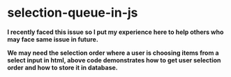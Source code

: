 # selection-queue-in-js
<b>I recently faced this issue so I put my experience here to help others who may face same issue in future.<b>

We may need the selection order where a user is choosing items from a select input in html, above code demonstrates how to get user selection order and how to store it in database.
